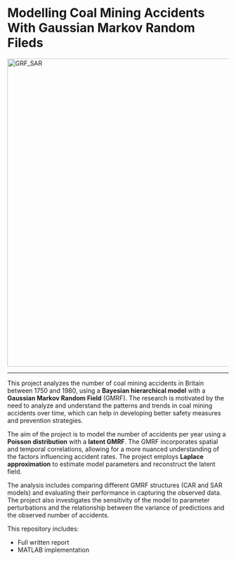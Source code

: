 # Modelling Coal Mining Accidents With Gaussian Markov Random Fileds

<img src="https://github.com/user-attachments/assets/b459526c-d535-4bce-b326-77ac9cb1e14c" alt="GRF_SAR" width="700" />

 ---

This project analyzes the number of coal mining accidents in Britain between 1750 and 1980, using a **Bayesian hierarchical model** with a **Gaussian Markov Random Field** (GMRF).  The research is motivated by the need to analyze and understand the patterns and trends in coal mining accidents over time, which can help in developing better safety measures and prevention strategies.  

The aim of the project is to model the number of accidents per year using a **Poisson distribution** with a **latent GMRF**.  The GMRF incorporates spatial and temporal correlations, allowing for a more nuanced understanding of the factors influencing accident rates.  The project employs **Laplace approximation** to estimate model parameters and reconstruct the latent field.  

The analysis includes comparing different GMRF structures (CAR and SAR models) and evaluating their performance in capturing the observed data.  The project also investigates the sensitivity of the model to parameter perturbations and the relationship between the variance of predictions and the observed number of accidents. 

This repository includes:
- Full written report
- MATLAB implementation
